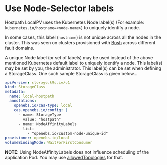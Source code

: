 # Use Node-Selector labels

Hostpath LocalPV uses the Kubernetes Node label(s) (For example: `kubernetes.io/hostname=<node-name>`) to uniquely identify a node.

In some cases, this label (`hostname`) is not unique across all the nodes in the cluster. This was seen on clusters provisioned with [Bosh](https://bosh.io/docs/) across different fault domains.

A unique Node label (or set of labels) may be used instead of the above mentioned Kubernetes default label to uniquely identify a node. This label(s) may be set by you, the administrator.
This label(s) can be set when defining a StorageClass. One such sample StorageClass is given below...

```yaml
apiVersion: storage.k8s.io/v1
kind: StorageClass
metadata:
  name: local-hostpath
  annotations:
    openebs.io/cas-type: local
    cas.openebs.io/config: |
      - name: StorageType
        value: "hostpath"
      - name: NodeAffinityLabels
        list:
          - "openebs.io/custom-node-unique-id"
provisioner: openebs.io/local
volumeBindingMode: WaitForFirstConsumer
```

**NOTE**: Using NodeAffinityLabels does not influence scheduling of the application Pod. You may use [allowedTopologies](./allowedtopologies.md) for that.